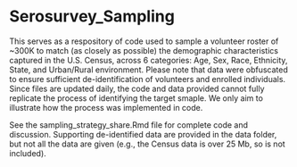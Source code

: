 # Serosurvey_Sampling
 
This serves as a respository of code used to sample a volunteer roster of ~300K to match (as closely as possible) the demographic characteristics captured in the U.S. Census, across 6 categories: Age, Sex, Race, Ethnicity, State, and Urban/Rural environment. Please note that data were obfuscated to ensure sufficient de-identification of volunteers and enrolled individuals. Since files are updated daily, the code and data provided cannot fully replicate the process of identifying the target smaple. We only aim to illustrate how the process was implemented in code. 

See the sampling_strategy_share.Rmd file for complete code and discussion. Supporting de-identified data are provided in the data folder, but not all the data are given (e.g., the Census data is over 25 Mb, so is not included).  
